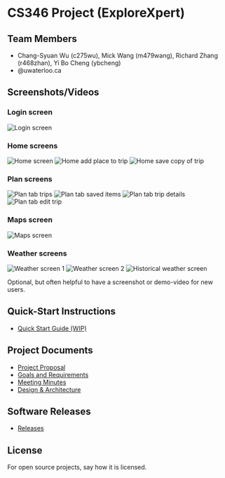 # CS346 Project (ExploreXpert)

## Team Members

* Chang-Syuan Wu (c275wu), Mick Wang (m479wang), Richard Zhang (r468zhan), Yi Bo Cheng (ybcheng)
* @uwaterloo.ca

## Screenshots/Videos

### Login screen
![Login screen](screenshots/login.png)

### Home screens
![Home screen](screenshots/home_screen.png)
![Home add place to trip](screenshots/home_save_place_to_trip.png)
![Home save copy of trip](screenshots/save_copy_of_trip.png)

### Plan screens
![Plan tab trips](screenshots/plan_trips.png)
![Plan tab saved items](screenshots/plan_saved_items.png)
![Plan tab trip details](screenshots/trip_details.png)
![Plan tab edit trip](screenshots/edit_trip.png)

### Maps screen
![Maps screen](screenshots/maps_screen.png)

### Weather screens
![Weather screen 1](screenshots/weather_screen1.png)
![Weather screen 2](screenshots/weather_screen2.png)
![Historical weather screen](screenshots/historical_weather_screen.png)

Optional, but often helpful to have a screenshot or demo-video for new users.

## Quick-Start Instructions
* [Quick Start Guide (WIP)](https://git.uwaterloo.ca/c275wu/cs346-project/-/wikis/Quick-Start-Guide)

## Project Documents
* [Project Proposal](https://git.uwaterloo.ca/c275wu/cs346-project/-/wikis/Project-Proposal)
* [Goals and Requirements](https://git.uwaterloo.ca/c275wu/cs346-project/-/wikis/Requirements)
* [Meeting Minutes](https://git.uwaterloo.ca/c275wu/cs346-project/-/wikis/Meeting-Minutes)
* [Design & Architecture](https://git.uwaterloo.ca/c275wu/cs346-project/-/wikis/Design-Doc)

## Software Releases
* [Releases](https://git.uwaterloo.ca/c275wu/cs346-project/-/releases)

## License
For open source projects, say how it is licensed.
